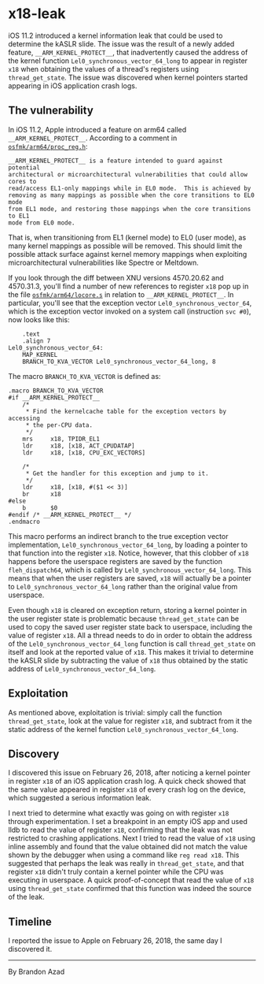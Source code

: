 x18-leak
===================================================================================================

iOS 11.2 introduced a kernel information leak that could be used to determine the kASLR slide. The
issue was the result of a newly added feature, `__ARM_KERNEL_PROTECT__`, that inadvertently caused
the address of the kernel function `Lel0_synchronous_vector_64_long` to appear in register `x18`
when obtaining the values of a thread's registers using `thread_get_state`. The issue was
discovered when kernel pointers started appearing in iOS application crash logs.


The vulnerability
---------------------------------------------------------------------------------------------------

In iOS 11.2, Apple introduced a feature on arm64 called `__ARM_KERNEL_PROTECT__`. According to a
comment in [`osfmk/arm64/proc_reg.h`][proc_reg.h]:

[proc_reg.h]: https://opensource.apple.com/source/xnu/xnu-4570.31.3/osfmk/arm64/proc_reg.h.auto.html

	__ARM_KERNEL_PROTECT__ is a feature intended to guard against potential
	architectural or microarchitectural vulnerabilities that could allow cores to
	read/access EL1-only mappings while in EL0 mode.  This is achieved by
	removing as many mappings as possible when the core transitions to EL0 mode
	from EL1 mode, and restoring those mappings when the core transitions to EL1
	mode from EL0 mode.

That is, when transitioning from EL1 (kernel mode) to EL0 (user mode), as many kernel mappings as
possible will be removed. This should limit the possible attack surface against kernel memory
mappings when exploiting microarchitectural vulnerabilities like Spectre or Meltdown.

If you look through the diff between XNU versions 4570.20.62 and 4570.31.3, you'll find a number of
new references to register `x18` pop up in the file [`osfmk/arm64/locore.s`][XNU 4570.31.3
locore.s] in relation to `__ARM_KERNEL_PROTECT__`. In particular, you'll see that the exception
vector `Lel0_synchronous_vector_64`, which is the exception vector invoked on a system call
(instruction `svc #0`), now looks like this:

[XNU 4570.31.3 locore.s]: https://opensource.apple.com/source/xnu/xnu-4570.31.3/osfmk/arm64/locore.s.auto.html

```assembly
	.text
	.align 7
Lel0_synchronous_vector_64:
	MAP_KERNEL
	BRANCH_TO_KVA_VECTOR Lel0_synchronous_vector_64_long, 8
```

The macro `BRANCH_TO_KVA_VECTOR` is defined as:

```assembly
.macro BRANCH_TO_KVA_VECTOR
#if __ARM_KERNEL_PROTECT__
	/*
	 * Find the kernelcache table for the exception vectors by accessing
	 * the per-CPU data.
	 */
	mrs		x18, TPIDR_EL1
	ldr		x18, [x18, ACT_CPUDATAP]
	ldr		x18, [x18, CPU_EXC_VECTORS]

	/*
	 * Get the handler for this exception and jump to it.
	 */
	ldr		x18, [x18, #($1 << 3)]
	br		x18
#else
	b		$0
#endif /* __ARM_KERNEL_PROTECT__ */
.endmacro
```

This macro performs an indirect branch to the true exception vector implementation,
`Lel0_synchronous_vector_64_long`, by loading a pointer to that function into the register `x18`.
Notice, however, that this clobber of `x18` happens before the userspace registers are saved by the
function `fleh_dispatch64`, which is called by `Lel0_synchronous_vector_64_long`. This means that
when the user registers are saved, `x18` will actually be a pointer to
`Lel0_synchronous_vector_64_long` rather than the original value from userspace.

Even though `x18` is cleared on exception return, storing a kernel pointer in the user register
state is problematic because `thread_get_state` can be used to copy the saved user register state
back to userspace, including the value of register `x18`. All a thread needs to do in order to
obtain the address of the `Lel0_synchronous_vector_64_long` function is call `thread_get_state` on
itself and look at the reported value of `x18`. This makes it trivial to determine the kASLR slide
by subtracting the value of `x18` thus obtained by the static address of
`Lel0_synchronous_vector_64_long`.


Exploitation
---------------------------------------------------------------------------------------------------

As mentioned above, exploitation is trivial: simply call the function `thread_get_state`, look at
the value for register `x18`, and subtract from it the static address of the kernel function
`Lel0_synchronous_vector_64_long`.


Discovery
---------------------------------------------------------------------------------------------------

I discovered this issue on February 26, 2018, after noticing a kernel pointer in register `x18` of
an iOS application crash log. A quick check showed that the same value appeared in register `x18`
of every crash log on the device, which suggested a serious information leak.

I next tried to determine what exactly was going on with register `x18` through experimentation. I
set a breakpoint in an empty iOS app and used lldb to read the value of register `x18`, confirming
that the leak was not restricted to crashing applications. Next I tried to read the value of `x18`
using inline assembly and found that the value obtained did not match the value shown by the
debugger when using a command like `reg read x18`. This suggested that perhaps the leak was really
in `thread_get_state`, and that register `x18` didn't truly contain a kernel pointer while the CPU
was executing in userspace. A quick proof-of-concept that read the value of `x18` using
`thread_get_state` confirmed that this function was indeed the source of the leak.


Timeline
---------------------------------------------------------------------------------------------------

I reported the issue to Apple on February 26, 2018, the same day I discovered it.


---------------------------------------------------------------------------------------------------
By Brandon Azad
